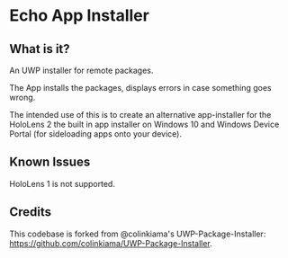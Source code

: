 # Echo App Installer

## What is it?

An UWP installer for remote packages. 

The App installs the packages, displays errors in case something goes wrong.

The intended use of this is to create an alternative app-installer for the HoloLens 2 the built in app installer on Windows 10 and Windows Device Portal (for sideloading apps onto your device).

## Known Issues
    
HoloLens 1 is not supported. 

## Credits

This codebase is forked from @colinkiama's UWP-Package-Installer: <https://github.com/colinkiama/UWP-Package-Installer>.
